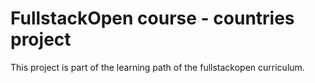 # FullstackOpen course - countries project

This project is part of the learning path of the fullstackopen curriculum.